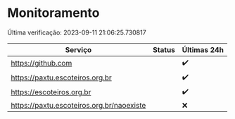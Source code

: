 # Monitoramento

Última verificação: 2023-09-11 21:06:25.730817

|Serviço|Status|Últimas 24h|
|---|---|---|
|https://github.com||<span title="2023-09-11 21:06:00 : 200">✔️</span>|
|https://paxtu.escoteiros.org.br||<span title="2023-09-11 21:06:00 : 200">✔️</span>|
|https://escoteiros.org.br||<span title="2023-09-11 21:06:00 : 200">✔️</span>|
|https://paxtu.escoteiros.org.br/naoexiste||<span title="2023-09-11 21:06:00 : 404">❌</span>|

